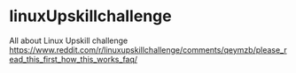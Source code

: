 # linuxUpskillchallenge
All about Linux Upskill challenge
https://www.reddit.com/r/linuxupskillchallenge/comments/qeymzb/please_read_this_first_how_this_works_faq/

